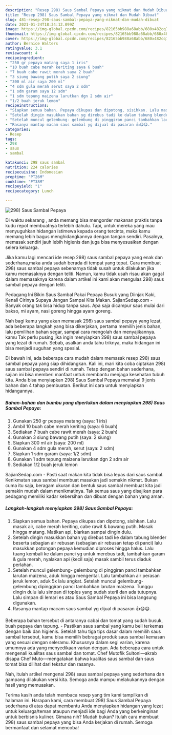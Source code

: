 ```yaml
---
description: "Resep 298) Saus Sambal Pepaya yang nikmat dan Mudah Dibuat"
title: "Resep 298) Saus Sambal Pepaya yang nikmat dan Mudah Dibuat"
slug: 481-resep-298-saus-sambal-pepaya-yang-nikmat-dan-mudah-dibuat
date: 2021-01-24T18:34:12.099Z
image: https://img-global.cpcdn.com/recipes/82165bb988a68abb/680x482cq70/298-saus-sambal-pepaya-foto-resep-utama.jpg
thumbnail: https://img-global.cpcdn.com/recipes/82165bb988a68abb/680x482cq70/298-saus-sambal-pepaya-foto-resep-utama.jpg
cover: https://img-global.cpcdn.com/recipes/82165bb988a68abb/680x482cq70/298-saus-sambal-pepaya-foto-resep-utama.jpg
author: Bernice Walters
ratingvalue: 3.1
reviewcount: 4
recipeingredient:
- "250 gr pepaya matang saya 1 iris"
- "10 buah cabe merah keriting saya 6 buah"
- "7 buah cabe rawit merah saya 2 buah"
- "3 siung bawang putih saya 2 siung"
- "300 ml air saya 200 ml"
- "4 sdm gula merah serut saya 2 sdm"
- "1 sdm garam saya 12 sdm"
- "1 sdm tepung maizena larutkan dgn 2 sdm air"
- "1/2 buah jeruk lemon"
recipeinstructions:
- "Siapkan semua bahan. Pepaya dikupas dan dipotong, sisihkan. Lalu masak air, cabe merah keriting, cabe rawit &amp; bawang putih. Masak hingga matang. Matikan api, biarkan sampai dingin dulu."
- "Setelah dingin masukkan bahan yg direbus tadi ke dalam tabung blender beserta sebagian air rebusan (sebagian air rebusan tetap di panci) lalu masukkan potongan pepaya kemudian diproses hingga halus. Lalu tuang kembali ke dalam panci yg untuk merebus tadi, tambahkan garam &amp; gula merah, nyalakan api (kecil saja) masak sambil terus diaduk perlahan."
- "Setelah muncul gelembung- gelembung di pinggiran panci tambahkan larutan maizena, aduk hingga mengental. Lalu tambahkan air perasan jeruk lemon, aduk 5x lalu angkat. Setelah muncul gelembung- gelembung dipinggiran panci tambahkan larutan maizena. Tunggu dingin dulu lalu simpan di toples yang sudah steril dan ada tutupnya. Lalu simpan di lemari es atau Saus Sambal Pepaya ini bisa langsung digunakan."
- "Rasanya mantap macam saus sambal yg dijual di pasaran 👍😋😋."
categories:
- Resep
tags:
- 298
- saus
- sambal

katakunci: 298 saus sambal 
nutrition: 224 calories
recipecuisine: Indonesian
preptime: "PT26M"
cooktime: "PT38M"
recipeyield: "1"
recipecategory: Lunch

---
```



![298) Saus Sambal Pepaya](https://img-global.cpcdn.com/recipes/82165bb988a68abb/680x482cq70/298-saus-sambal-pepaya-foto-resep-utama.jpg)

Di waktu  sekarang , anda memang bisa mengorder makanan praktis tanpa kudu repot membuatnya terlebih dahulu. Tapi, untuk mereka yang mau menyuguhkan hidangan istimewa kepada orang tercinta, maka kamu memang lebih bagus menghidangkannya dengan tangan sendiri. Pasalnya, memasak sendiri jauh lebih higienis dan juga bisa menyesuaikan dengan selera keluarga.

Jika kamu lagi mencari ide resep 298) saus sambal pepaya yang enak dan sederhana,maka anda sudah berada di tempat yang tepat. Cara membuat 298) saus sambal pepaya  sebenarnya tidak susah untuk dilakukan jika kamu memasaknya dengan teliti. Namun, kamu tidak usah risau akan gagal dalam memasaknya 
karena dalam artikel ini kami akan mengulas 298) saus sambal pepaya dengan teliti.  

Pedagang Ini Bikin Saus Sambal Pakai Pepaya Busuk yang Diinjak Kaki, Kenali Cirinya Supaya Jangan Sampai Kita Makan. SajianSedap.com - Banyak orang tak bisa hidup tanpa saus. Apa saja dicampur saus mulai dari bakso, mi ayam, nasi goreng hingga ayam goreng.

Nah bagi kamu yang akan memasak 298) saus sambal pepaya yang lezat, ada beberapa langkah yang bisa dikerjakan, pertama memilih jenis bahan, lalu pemilihan bahan segar, sampai cara mengolah dan menyajikannya. kamu Tak perlu pusing jika ingin menyiapkan 298) saus sambal pepaya yang lezat di rumah. Sebab, asalkan anda  tahu triknya, maka hidangan ini bisa menjadi suguhan yang spesial.

Di bawah ini, ada beberapa cara mudah dalam memasak resep 298) saus sambal pepaya yang siap dihidangkan. Kali ini, mari kita coba ciptakan 298) saus sambal pepaya sendiri di rumah. Tetap dengan bahan sederhana, sajian ini bisa memberi manfaat untuk membantu menjaga kesehatan tubuh kita. Anda bisa menyiapkan 298) Saus Sambal Pepaya memakai 9 jenis bahan dan 4 tahap pembuatan. Berikut ini cara untuk menyiapkan hidangannya.

<!--inarticleads1-->

##### Bahan-bahan dan bumbu yang diperlukan dalam menyiapkan 298) Saus Sambal Pepaya:

1. Gunakan 250 gr pepaya matang (saya: 1 iris)
1. Ambil 10 buah cabe merah keriting (saya: 6 buah)
1. Sediakan 7 buah cabe rawit merah (saya: 2 buah)
1. Gunakan 3 siung bawang putih (saya: 2 siung)
1. Siapkan 300 ml air (saya: 200 ml)
1. Gunakan 4 sdm gula merah, serut (saya: 2 sdm)
1. Siapkan 1 sdm garam (saya: 1/2 sdm)
1. Gunakan 1 sdm tepung maizena larutkan dgn 2 sdm air
1. Sediakan 1/2 buah jeruk lemon


SajianSedap.com - Pasti saat makan kita tidak bisa lepas dari saus sambal. Kenikmatan saus sambal membuat masakan jadi semakin nikmat. Bukan cuma itu saja, beragam ukuran dan bentuk saus sambal membuat kita jadi semakin mudah dalam menikmatinya. Tak semua saus yang disajikan para pedagang memiliki kadar kebersihan dan dibuat dengan bahan yang aman. 

<!--inarticleads2-->

##### Langkah-langkah menyiapkan 298) Saus Sambal Pepaya:

1. Siapkan semua bahan. Pepaya dikupas dan dipotong, sisihkan. Lalu masak air, cabe merah keriting, cabe rawit &amp; bawang putih. Masak hingga matang. Matikan api, biarkan sampai dingin dulu.
1. Setelah dingin masukkan bahan yg direbus tadi ke dalam tabung blender beserta sebagian air rebusan (sebagian air rebusan tetap di panci) lalu masukkan potongan pepaya kemudian diproses hingga halus. Lalu tuang kembali ke dalam panci yg untuk merebus tadi, tambahkan garam &amp; gula merah, nyalakan api (kecil saja) masak sambil terus diaduk perlahan.
1. Setelah muncul gelembung- gelembung di pinggiran panci tambahkan larutan maizena, aduk hingga mengental. Lalu tambahkan air perasan jeruk lemon, aduk 5x lalu angkat. Setelah muncul gelembung- gelembung dipinggiran panci tambahkan larutan maizena. Tunggu dingin dulu lalu simpan di toples yang sudah steril dan ada tutupnya. Lalu simpan di lemari es atau Saus Sambal Pepaya ini bisa langsung digunakan.
1. Rasanya mantap macam saus sambal yg dijual di pasaran 👍😋😋.


Beberapa bahan tersebut di antaranya cabai dan tomat yang sudah busuk, buah pepaya dan tepung. - Pastikan saus sambal yang kamu beli terkemas dengan baik dan higienis. Setelah tahu tiga tips dasar dalam memilih saus sambal tersebut, kamu bisa memilih bebragai produk saus sambal kemasan yang sesuai dengan seleramu. Khususnya dalam segi varian, karena umumnya ada yang menyedikaan varian dengan. Ada beberapa cara untuk mengenali kualitas saus sambal dan tomat. Chef Mutofik Sultoni—akrab disapa Chef Muto—mengatakan bahwa kualitas saus sambal dan saus tomat bisa dilihat dari tekstur dan rasanya. 

Nah, itulah artikel mengenai  298) saus sambal pepaya  yang sederhana dan gampang dilakukan versi kita. Semoga anda mampu melakukannya dengan hasil yang memuaskan. 

Terima kasih anda telah membaca resep yang tim kami tampilkan di halaman ini. Harapan kami, cara membuat  298) Saus Sambal Pepaya sederhana di atas dapat membantu Anda menyiapkan hidangan yang lezat untuk keluarga/teman ataupun menjadi ide bagi Anda yang berkeinginan untuk berbisnis kuliner. Gimana nih? Mudah bukan? Itulah cara membuat 298) saus sambal pepaya yang bisa Anda kerjakan di rumah. Semoga bermanfaat dan selamat mencoba!

